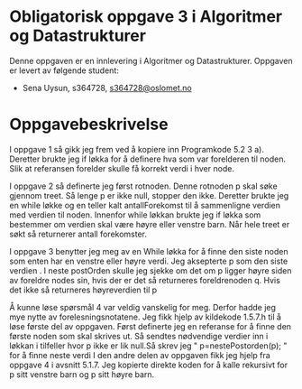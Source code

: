 # Obligatorisk oppgave 3 i Algoritmer og Datastrukturer

Denne oppgaven er en innlevering i Algoritmer og Datastrukturer. 
Oppgaven er levert av følgende student:
* Sena Uysun, s364728, s364728@oslomet.no


# Oppgavebeskrivelse

I oppgave 1 så gikk jeg frem ved å kopiere inn  Programkode 5.2 3 a). Deretter brukte jeg if løkka for  å definere hva som var forelderen til noden. Slik at referansen forelder skulle få korrekt verdi i hver node.

I oppgave 2 så definerte jeg først rotnoden. Denne rotnoden p skal søke gjennom treet. Så lenge p er ikke null, stopper den ikke.  Deretter brukte jeg en while løkke og en teller kalt antallForekomst til å sammenligne verdien med verdien til noden. Innenfor while løkkan brukte jeg if løkka  som bestemmer om verdien skal være høyre eller venstre barn. Når hele treet er søkt så returnerer antall forekomster.

I oppgave 3  benytter jeg meg av en While løkka for å finne den siste noden som enten har en venstre eller høyre verdi. Jeg aksepterte p som den siste verdien . I neste postOrden skulle jeg sjekke om det om p ligger høyre siden av foreldre nodes sin, hvis der er det så returneres foreldrenoden q. Hvis det ikke  så returneres høyreverdien til p

Å kunne løse spørsmål 4 var veldig vanskelig for meg. Derfor hadde jeg mye nytte av forelesningsnotatene. Jeg fikk hjelp av kildekode 1.5.7.h til å løse første del av oppgaven. Først definerte jeg en referanse for å finne den første noden som skal skrives ut. Så sendtes  nødvendige verdier inn i løkkan i tilfeller hvor p ikke er lik null.Så skrev jeg "   p=nestePostorden(p);  " for å finne neste verdi
I den andre delen av oppgaven fikk jeg hjelp fra oppgave 4 i avsnitt 5.1.7. Jeg kopierte direkte koden for å kalle rekursivt for p sitt venstre barn og p sitt høyre barn.


